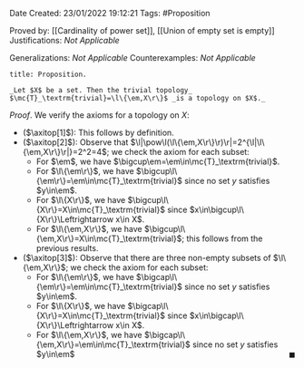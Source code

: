 <div class="topSpace"></div>

Date Created: 23/01/2022 19:12:21
Tags: #Proposition

Proved by: [[Cardinality of power set]], [[Union of empty set is empty]]
Justifications: _Not Applicable_

Generalizations: _Not Applicable_
Counterexamples: _Not Applicable_

``` ad-Proposition
title: Proposition.

_Let $X$ be a set. Then the trivial topology_ $\mc{T}_\textrm{trivial}=\l\{\em,X\r\}$ _is a topology on $X$._

```

_Proof_. We verify the axioms for a topology on $X$:
* ($\axitop[1]$): This follows by definition.
* ($\axitop[2]$): Observe that $\l|\pow\l(\l\{\em,X\r\}\r)\r|=2^{\l|\l\{\em,X\r\}\r|}=2^2=4$; we check the axiom for each subset:
    * For $\em$, we have $\bigcup\em=\em\in\mc{T}_\textrm{trivial}$.
    * For $\l\{\em\r\}$, we have $\bigcup\l\{\em\r\}=\em\in\mc{T}_\textrm{trivial}$ since no set $y$ satisfies $y\in\em$.
    * For $\l\{X\r\}$, we have $\bigcup\l\{X\r\}=X\in\mc{T}_\textrm{trivial}$ since $x\in\bigcup\l\{X\r\}\Leftrightarrow x\in X$.
    * For $\l\{\em,X\r\}$, we have $\bigcup\l\{\em,X\r\}=X\in\mc{T}_\textrm{trivial}$; this follows from the previous results.
* ($\axitop[3]$): Observe that there are three non-empty subsets of $\l\{\em,X\r\}$; we check the axiom for each subset:
    * For $\l\{\em\r\}$, we have $\bigcap\l\{\em\r\}=\em\in\mc{T}_\textrm{trivial}$ since no set $y$ satisfies $y\in\em$.
    * For $\l\{X\r\}$, we have $\bigcap\l\{X\r\}=X\in\mc{T}_\textrm{trivial}$ since $x\in\bigcap\l\{X\r\}\Leftrightarrow x\in X$.
    * For $\l\{\em,X\r\}$, we have $\bigcap\l\{\em,X\r\}=\em\in\mc{T}_\textrm{trivial}$ since no set $y$ satisfies $y\in\em$<span style="float:right;">$\blacksquare$</span> 
